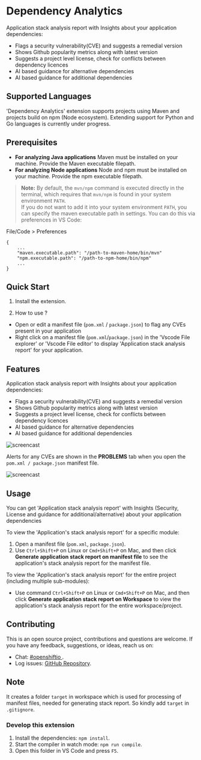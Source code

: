 # Dependency Analytics

 Application stack analysis report with Insights about your application dependencies:
- Flags a security vulnerability(CVE) and suggests a remedial version
- Shows Github popularity metrics along with latest version
- Suggests a project level license, check for conflicts between dependency licences
- AI based guidance for alternative dependencies
- AI based guidance for additional dependencies 

## Supported Languages

 'Dependency Analytics' extension supports projects using Maven and projects build on npm (Node ecosystem). 
Extending support for Python and Go languages is currently under progress.

## Prerequisites
* **For analyzing Java applications** Maven must be installed on your machine. Provide the Maven executable filepath.
* **For analyzing Node applications** Node and npm must be installed on your machine. Provide the npm executable filepath.

> **Note:** By default, the `mvn/npm` command is executed directly in the terminal, which requires that  `mvn/npm` is found in your system environment `PATH`.           
 If you do not want to add it into your system environment `PATH`, you can specify the maven executable path in settings. You can do this via preferences in VS Code:

 File/Code > Preferences

```
{
    ...
    "maven.executable.path": "/path-to-maven-home/bin/mvn"
    "npm.executable.path": "/path-to-npm-home/bin/npm"
    ...
}
```

## Quick Start

1. Install the extension.

2. How to use ?

  - Open or edit a manifest file (`pom.xml` / `package.json`) to flag any CVEs present in your application
  - Right click on a manifest file (`pom.xml`/`package.json`) in the 'Vscode File explorer' or  'Vscode File editor' to display 'Application stack analysis report' for your application.


## Features

Application stack analysis report with Insights about your application dependencies:
- Flags a security vulnerability(CVE) and suggests a remedial version
- Shows Github popularity metrics along with latest version
- Suggests a project level license, check for conflicts between dependency licences
- AI based guidance for alternative dependencies
- AI based guidance for additional dependencies 

![ screencast ](https://raw.githubusercontent.com/fabric8-analytics/fabric8-analytics-vscode-extension/master/images/stackanalysis.gif)

Alerts for any CVEs are shown in the **PROBLEMS** tab when you open the `pom.xml / package.json` manifest file.

![ screencast ](https://raw.githubusercontent.com/fabric8-analytics/fabric8-analytics-vscode-extension/master/images/compAnalysis.png)


## Usage

You can get 'Application stack analysis report' with Insights (Security, License and guidance for additional/alternative) about your application dependencies

To view the 'Application's stack analysis report' for a specific module:
1. Open a manifest file (`pom.xml`, `package.json`).
2. Use `Ctrl+Shift+P` on Linux or `Cmd+Shift+P` on Mac, and then click **Generate application stack report on manifest file** to see the application's stack analysis report for the manifest file.


To view the 'Application's stack analysis report' for the entire project (including multiple sub-modules):
* Use command `Ctrl+Shift+P` on Linux or `Cmd+Shift+P` on Mac, and then click **Generate application stack report on Workspace** to view the application's stack analysis report for the entire workspace/project.

## Contributing

This is an open source project, contributions and questions are welcome. If you have any feedback, suggestions, or ideas, reach us on:
* Chat: [#openshiftio  ](https://chat.openshift.io/developers/channels/town-square).
* Log issues:  [GitHub Repository](https://github.com/fabric8-analytics/fabric8-analytics-vscode-extension/issues).

## Note

It creates a folder `target` in workspace which is used for processing of manifest files, needed for generating stack report. So kindly add `target` in `.gitignore`.

### Develop this extension

1. Install the dependencies:
`npm install`.
2. Start the compiler in watch mode:
`npm run compile`.
3. Open this folder in VS Code and press `F5`.
